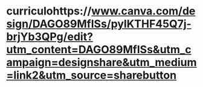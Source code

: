 # curriculohttps://www.canva.com/design/DAGO89MfISs/pylKTHF45Q7j-brjYb3QPg/edit?utm_content=DAGO89MfISs&utm_campaign=designshare&utm_medium=link2&utm_source=sharebutton
